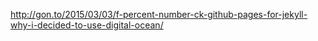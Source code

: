 http://gon.to/2015/03/03/f-percent-number-ck-github-pages-for-jekyll-why-i-decided-to-use-digital-ocean/



